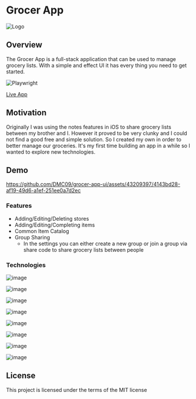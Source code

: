 
# Grocer App

![Logo](https://github.com/DMC09/grocer-app-ui/assets/43209397/5722a9fe-c4c5-4f50-8fe2-62a2297e001c)




## Overview
The Grocer App is a full-stack application that can be used to manage grocery lists. With a simple and effect UI it has every thing you need to get started.

![Playwright](https://github.com/DMC09/grocer-app-ui/actions/workflows/playwright.yml/badge.svg)

[Live App](https://grocer-app-ui.vercel.app/)



## Motivation

Originally I was using the notes features in iOS to share grocery lists between my brother and I. However it proved to be very clunky and I could not find a good free and simple solution. So I created my own in order to better manage our groceries. It's my first time building an app in a while so I wanted to explore new technologies.
	


## Demo   

https://github.com/DMC09/grocer-app-ui/assets/43209397/4143bd28-af19-49d6-a1ef-251ee0a7d2ec

### Features 

* Adding/Editing/Deleting stores
* Adding/Editing/Completing items 
* Common Item Catalog
* Group Sharing
	* In the settings you can either create a new group or join a group via share code to share grocery lists between 	          people
	 


### Technologies


![image](https://img.shields.io/badge/TypeScript-007ACC?style=for-the-badge&logo=typescript&logoColor=white)

![image](https://img.shields.io/badge/React-20232A?style=for-the-badge&logo=react&logoColor=61DAFB)


![image](https://img.shields.io/badge/next%20js-000000?style=for-the-badge&logo=nextdotjs&logoColor=white)

![image](https://img.shields.io/badge/Supabase-181818?style=for-the-badge&logo=supabase&logoColor=white)

![image](https://img.shields.io/badge/Vercel-000000?style=for-the-badge&logo=vercel&logoColor=white)

![image](https://img.shields.io/badge/Material%20UI-007FFF?style=for-the-badge&logo=mui&logoColor=white)


![image](https://img.shields.io/badge/PostgreSQL-316192?style=for-the-badge&logo=postgresql&logoColor=white)


![image](https://img.shields.io/badge/Playwright-45ba4b?style=for-the-badge&logo=Playwright&logoColor=white)



## License 
This project is licensed under the terms of the MIT license
